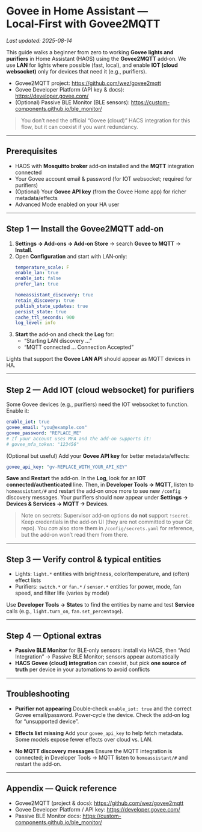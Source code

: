 # Govee in Home Assistant — Local‑First with Govee2MQTT
_Last updated: 2025-08-14_

This guide walks a beginner from zero to working **Govee lights and purifiers** in Home Assistant (HAOS) using the **Govee2MQTT** add‑on. We use **LAN** for lights where possible (fast, local), and enable **IOT (cloud websocket)** only for devices that need it (e.g., purifiers).

- Govee2MQTT project: https://github.com/wez/govee2mqtt
- Govee Developer Platform (API key & docs): https://developer.govee.com/
- (Optional) Passive BLE Monitor (BLE sensors): https://custom-components.github.io/ble_monitor/

> You don’t need the official “Govee (cloud)” HACS integration for this flow, but it can coexist if you want redundancy.

---

## Prerequisites
- HAOS with **Mosquitto broker** add‑on installed and the **MQTT** integration connected
- Your Govee account email & password (for IOT websocket; required for purifiers)
- (Optional) Your **Govee API key** (from the Govee Home app) for richer metadata/effects
- Advanced Mode enabled on your HA user

---

## Step 1 — Install the Govee2MQTT add‑on
1. **Settings → Add‑ons → Add‑on Store** → search **Govee to MQTT** → **Install**.
2. Open **Configuration** and start with LAN‑only:
   ```yaml
   temperature_scale: F
   enable_lan: true
   enable_iot: false
   prefer_lan: true

   homeassistant_discovery: true
   retain_discovery: true
   publish_state_updates: true
   persist_state: true
   cache_ttl_seconds: 900
   log_level: info
   ```
3. **Start** the add‑on and check the **Log** for:
   - “Starting LAN discovery …”
   - “MQTT connected … Connection Accepted”

Lights that support the **Govee LAN API** should appear as MQTT devices in HA.

---

## Step 2 — Add IOT (cloud websocket) for purifiers
Some Govee devices (e.g., purifiers) need the IOT websocket to function. Enable it:

```yaml
enable_iot: true
govee_email: "you@example.com"
govee_password: "REPLACE_ME"
# If your account uses MFA and the add‑on supports it:
# govee_mfa_token: "123456"
```

(Optional but useful) Add your **Govee API key** for better metadata/effects:
```yaml
govee_api_key: "gv-REPLACE_WITH_YOUR_API_KEY"
```

**Save** and **Restart** the add‑on. In the **Log**, look for an **IOT connected/authenticated** line. Then, in **Developer Tools → MQTT**, listen to `homeassistant/#` and restart the add‑on once more to see new `/config` discovery messages. Your purifiers should now appear under **Settings → Devices & Services → MQTT → Devices**.

> Note on secrets: Supervisor add‑on options **do not** support `!secret`. Keep credentials in the add‑on UI (they are not committed to your Git repo). You *can* also store them in `/config/secrets.yaml` for reference, but the add‑on won’t read them from there.

---

## Step 3 — Verify control & typical entities
- Lights: `light.*` entities with brightness, color/temperature, and (often) effect lists
- Purifiers: `switch.*` or `fan.*` / `sensor.*` entities for power, mode, fan speed, and filter life (varies by model)

Use **Developer Tools → States** to find the entities by name and test **Service** calls (e.g., `light.turn_on`, `fan.set_percentage`).

---

## Step 4 — Optional extras
- **Passive BLE Monitor** for BLE‑only sensors: install via HACS, then “Add Integration” → Passive BLE Monitor; sensors appear automatically
- **HACS Govee (cloud) integration** can coexist, but pick **one source of truth** per device in your automations to avoid conflicts

---

## Troubleshooting
- **Purifier not appearing**
  Double‑check `enable_iot: true` and the correct Govee email/password. Power‑cycle the device. Check the add‑on log for “unsupported device”.

- **Effects list missing**
  Add your `govee_api_key` to help fetch metadata. Some models expose fewer effects over cloud vs. LAN.

- **No MQTT discovery messages**
  Ensure the MQTT integration is connected; in Developer Tools → MQTT listen to `homeassistant/#` and restart the add‑on.

---

## Appendix — Quick reference
- Govee2MQTT (project & docs): https://github.com/wez/govee2mqtt
- Govee Developer Platform / API key: https://developer.govee.com/
- Passive BLE Monitor docs: https://custom-components.github.io/ble_monitor/
